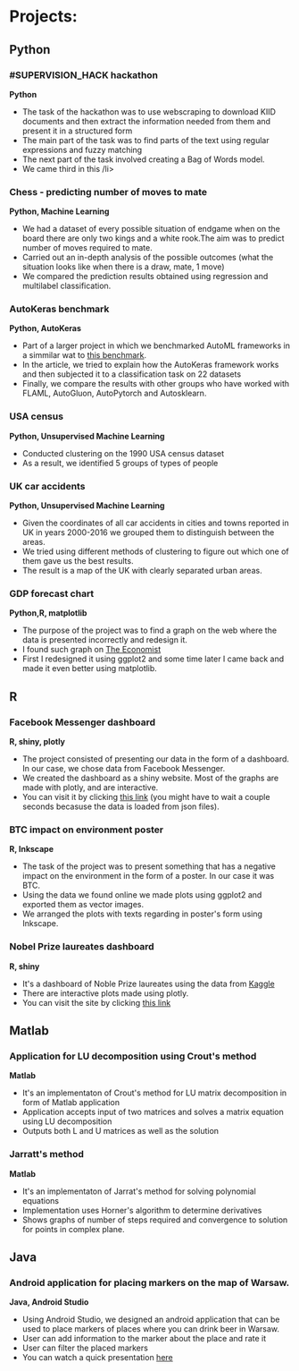# Projects:


<h2 id="python">Python</h2>

<div class="card">
  <h3>#SUPERVISION_HACK hackathon</h3>
  <p><b>Python</b></p>
  <ul>
    <li>The task of the hackathon was to use webscraping to download KIID documents and then extract the information needed from them and present it in a structured form</li>
    <li>The main part of the task was to find parts of the text using regular expressions and fuzzy matching </li>
    <li>The next part of the task involved creating a Bag of Words model.</li>
    <li>We came third in this /li>
  </ul>
  <a href="https://github.com/skowronskid/projects/blob/main/supervised_ml/chess_mate/kings_rook_mate.ipynb"><span class="card-link-spanner"></span></a>
</div>


<div class="card">
  <h3>Chess - predicting number of moves to mate</h3>
  <p><b>Python, Machine Learning</b></p>
  <ul>
    <li>We had a dataset of every possible situation of endgame when on the board there are only two kings and a white rook.The aim was to predict number of moves required to mate.</li>
    <li>Carried out an in-depth analysis of the possible outcomes (what the situation looks like when there is a draw, mate, 1 move)</li>
    <li>We compared the prediction results obtained using regression and multilabel classification.</li>
  </ul>
  <a href="https://github.com/skowronskid/projects/blob/main/supervised_ml/chess_mate/kings_rook_mate.ipynb"><span class="card-link-spanner"></span></a>
</div>


<div class="card">
  <h3>AutoKeras benchmark</h3>
  <p><b>Python, AutoKeras</b></p>
  <ul>
    <li>Part of a larger project in which we benchmarked AutoML frameworks in a simmilar wat to <a href="https://arxiv.org/abs/1907.00909">this benchmark</a>. </li>
    <li>In the article, we tried to explain how the AutoKeras framework works and then subjected it to a classification task on 22 datasets</li>
    <li>Finally, we compare the results with other groups who have worked with FLAML, AutoGluon, AutoPytorch and Autosklearn.</li>
  </ul>
  <a href="https://github.com/skowronskid/projects/tree/main/supervised_ml/AutoKeras_benchmark"><span class="card-link-spanner"></span></a>
</div>


<div class="card">
  <h3>USA census</h3>
  <p><b>Python, Unsupervised Machine Learning</b></p>
  <ul>
    <li>Conducted clustering on the 1990 USA census dataset</li>
    <li>As a result, we identified 5 groups of types of people</li>
  </ul>
  <a href="hhttps://github.com/skowronskid/projects/blob/main/unsupervised_ml/usa_census.ipynb"><span class="card-link-spanner"></span></a>
</div>


<div class="card">
  <h3>UK car accidents</h3>
  <p><b>Python, Unsupervised Machine Learning</b></p>
  <ul>
    <li>Given the coordinates of all car accidents in cities and towns reported in UK in years 2000-2016 we grouped them to distinguish between the areas.</li>
    <li>We tried using different methods of clustering to figure out which one of them gave us the best results. </li>
    <li>The result is a map of the UK with clearly separated urban areas. </li>
  </ul>
  <a href="https://github.com/skowronskid/projects/blob/main/unsupervised_ml/urban_uk.ipynb"><span class="card-link-spanner"></span></a>
</div>



<div class="card">
  <h3>GDP forecast chart</h3>
  <p><b>Python,R, matplotlib</b></p>
  <ul>
    <li>The purpose of the project was to find a graph on the web where the data is presented incorrectly and redesign it.  </li>
    <li>I found such graph on <a href="https://www.economist.com/graphic-detail/2021/10/12/the-imf-warns-that-the-global-economic-recovery-will-be-grossly-uneven">The Economist</a></li>
    <li>First I redesigned it using ggplot2 and some time later I came back and made it even better using matplotlib. </li>
  </ul>
  <a href="https://github.com/skowronskid/projects/blob/main/data_visualisation/GDP_forecasts_chart/Raport.ipynb"><span class="card-link-spanner"></span></a>
</div>

<h2 id="r">R</h2>

<div class="card">
  <h3>Facebook Messenger dashboard </h3>
  <p><b>R, shiny, plotly</b></p>
  <ul>
    <li>The project consisted of presenting our data in the form of a dashboard. In our case, we chose data from Facebook Messenger.</li>
    <li>We created the dashboard as a shiny website. Most of the graphs are made with plotly, and are interactive.</li>
    <li>You can visit it by clicking <a href="https://skowronski.shinyapps.io/messenger/">this link</a> (you might have to wait a couple seconds becasuse the data is loaded from json files). </li>
  </ul>
  <a href="https://github.com/skowronskid/projects/tree/main/data_visualisation/FB_shiny"><span class="card-link-spanner"></span></a>
</div>

<div class="card">
  <h3>BTC impact on environment poster</h3>
  <p><b>R, Inkscape</b></p>
  <ul>
    <li>The task of the project was to present something that has a negative impact on the environment in the form of a poster. In our case it was BTC.</li>
    <li>Using the data we found online we made plots using ggplot2 and exported them as vector images.</li>
    <li>We arranged the plots with texts regarding in poster's form using Inkscape. </li>
  </ul>
  <a href="https://github.com/skowronskid/projects/tree/main/data_visualisation/BTC_environment"><span class="card-link-spanner"></span></a>
</div>


<div class="card">
  <h3>Nobel Prize laureates dashboard</h3>
  <p><b>R, shiny</b></p>
  <ul>
    <li>It's a dashboard of Noble Prize laureates using the data from <a href="https://www.kaggle.com/datasets/imdevskp/nobel-prize">Kaggle</a></li>
    <li>There are interactive plots made using plotly.</li>
    <li>You can visit the site by clicking <a href="https://skowronski.shinyapps.io/Nobel_Prize/">this link</a> </li>
  </ul>
  <a href="https://github.com/skowronskid/projects/tree/main/data_visualisation/Nobel_shiny"><span class="card-link-spanner"></span></a>
</div>



<h2 id="matlab">Matlab</h2>
<div class="card">
  <h3>Application for LU decomposition using Crout's method </h3>
  <p><b>Matlab</b></p>
  <ul>
    <li>It's an implementaton of Crout's method for LU matrix decomposition in form of Matlab application</li>
    <li>Application accepts input of two matrices and solves a matrix equation using LU decomposition </li>
    <li>Outputs both L and U matrices as well as the solution</li>
  </ul>
  <a href="https://github.com/skowronskid/projects/tree/main/Matlab/LU_Crout"><span class="card-link-spanner"></span></a>
</div>


<div class="card">
  <h3>Jarratt's method</h3>
  <p><b>Matlab</b></p>
  <ul>
    <li>It's an implementaton of Jarrat's method for solving polynomial equations</li>
    <li>Implementation uses Horner's algorithm to determine derivatives </li>
    <li>Shows graphs of number of steps required and convergence to solution for points in complex plane. </li>
  </ul>
  <a href="https://github.com/skowronskid/projects/tree/main/Matlab/MetodaJarratta"><span class="card-link-spanner"></span></a>
</div>


<h2 id="java">Java</h2>


<div class="card">
  <h3>Android application for placing markers on the map of Warsaw.</h3>
  <p><b>Java, Android Studio</b></p>
  <ul>
    <li>Using Android Studio, we designed an android application that can be used to place markers of places where you can drink beer in Warsaw.</li>
    <li>User can add information to the marker about the place and rate it</li>
    <li>User can filter the placed markers</li>
    <li>You can watch a quick presentation <a href="https://www.youtube.com/watch?v=qd5JLx1BE3o">here</a></li>
  </ul>
  <a href="https://github.com/skowronskid/projects/tree/main/Java/Lokalizator_android"><span class="card-link-spanner"></span></a>
</div>







